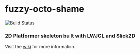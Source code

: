 # fuzzy-octo-shame
[![Build Status](https://travis-ci.org/virtuoushub/fuzzy-octo-shame.svg?branch=develop)](https://travis-ci.org/virtuoushub/fuzzy-octo-shame)
### 2D Platformer skeleton built with LWJGL and Slick2D

Visit the [wiki](https://github.com/virtuoushub/fuzzy-octo-shame/wiki) for more information.

